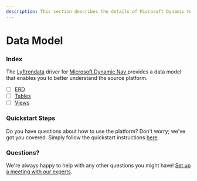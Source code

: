 ```yaml
---
description: This section describes the details of Microsoft Dynamic Nav ERD, Tables, and Views.
---
```


# Data Model

### Index

The  [Lyftrondata](https://www.lyftrondata.com/) driver for [Microsoft Dynamic Nav](https://www.lyftrondata.com/integration/microsoft-dynamic-nav/)[ ](https://www.lyftrondata.com/integration/microsoft-dynamic-nav/)provides a data model that enables you to better understand the source platform.

* [ ] [ERD](../../../finance-analytics/microsoft-dynamic-nav/data-model/erd.md)
* [ ] [Tables](../../../finance-analytics/microsoft-dynamic-nav/data-model/tables.md)
* [ ] [Views](../../../finance-analytics/microsoft-dynamic-nav/data-model/views.md)

### Quickstart Steps

Do you have questions about how to use the platform? Don't worry; we've got you covered. Simply follow the quickstart instructions [here](../../../../quickstart-steps.md).

### Questions? <a href="#questions" id="questions"></a>

We're always happy to help with any other questions you might have! [Set up a meeting with our experts](https://www.lyftrondata.com/book-a-meeting/).

